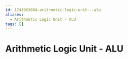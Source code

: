 ```yaml
---
id: 1741963894-arithmetic-logic-unit---alu
aliases:
  - Arithmetic Logic Unit - ALU
tags: []
---
```


# Arithmetic Logic Unit - ALU
